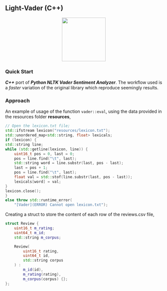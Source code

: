 ## Light-Vader (C++)

<p align="center">
  <img src="https://i.imgur.com/aetVBZr.png" width=140 />
</p>

### Quick Start
***C++*** port of ***Python NLTK Vader Sentiment Analyzer***. The workflow used is a *faster* variation of the original library which reproduce seemingly results. 

### Approach
An example of usage of the function `vader::eval`, using the data provided in the resources folder **resources**,
```c++ 
// Open the lexicon.txt file;
std::ifstream lexicon("resources/lexicon.txt");
std::unordered_map<std::string, float> lexicals;
if (lexicon) {
std::string line;
while (std::getline(lexicon, line)) {
	uint16_t pos = 0, last = 0;
	pos = line.find("\t", last);
	std::string word = line.substr(last, pos - last);
	last = pos + 1;
	pos = line.find("\t", last);
	float val = std::stof(line.substr(last, pos - last));
	lexicals[word] = val;
}
lexicon.close();
}
else throw std::runtime_error(
	"[Vader](ERROR) Cannot open lexicon.txt");
```

Creating a struct to store the content of each row of the reviews.csv file,

```c++ 
struct Review {
	uint16_t m_rating;
	uint64_t m_id;
	std::string m_corpus;

	Review(
		uint16_t rating,
		uint64_t id,
		std::string corpus
	) :
		m_id(id),
		m_rating(rating),
		m_corpus(corpus) {};
};
```
